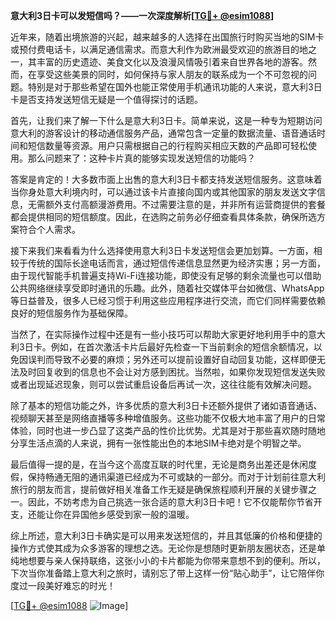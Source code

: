 **意大利3日卡可以发短信吗？——一次深度解析[[TG💪+ @esim1088](https://t.me/s/esim1088)]**

近年来，随着出境旅游的兴起，越来越多的人选择在出国旅行时购买当地的SIM卡或预付费电话卡，以满足通信需求。而意大利作为欧洲最受欢迎的旅游目的地之一，其丰富的历史遗迹、美食文化以及浪漫风情吸引着来自世界各地的游客。然而，在享受这些美景的同时，如何保持与家人朋友的联系成为一个不可忽视的问题。特别是对于那些希望在国外也能正常使用手机通讯功能的人来说，意大利3日卡是否支持发送短信无疑是一个值得探讨的话题。

首先，让我们来了解一下什么是意大利3日卡。简单来说，这是一种专为短期访问意大利的游客设计的移动通信服务产品，通常包含一定量的数据流量、语音通话时间和短信数量等资源。用户只需根据自己的行程购买相应天数的产品即可轻松使用。那么问题来了：这种卡片真的能够实现发送短信的功能吗？

答案是肯定的！大多数市面上出售的意大利3日卡都支持发送短信服务。这意味着当你身处意大利境内时，可以通过该卡片直接向国内或其他国家的朋友发送文字信息，无需额外支付高额漫游费用。不过需要注意的是，并非所有运营商提供的套餐都会提供相同的短信额度。因此，在选购之前务必仔细查看具体条款，确保所选方案符合个人需求。

接下来我们来看看为什么选择使用意大利3日卡发送短信会更加划算。一方面，相较于传统的国际长途电话而言，通过短信传递信息显然更为经济实惠；另一方面，由于现代智能手机普遍支持Wi-Fi连接功能，即使没有足够的剩余流量也可以借助公共网络继续享受即时通讯的乐趣。此外，随着社交媒体平台如微信、WhatsApp等日益普及，很多人已经习惯于利用这些应用程序进行交流，而它们同样需要依赖良好的短信服务作为基础保障。

当然了，在实际操作过程中还是有一些小技巧可以帮助大家更好地利用手中的意大利3日卡。例如，在首次激活卡片后最好先检查一下当前剩余的短信余额情况，以免因误判而导致不必要的麻烦；另外还可以提前设置好自动回复功能，这样即便无法及时回复收到的信息也不会让对方感到困扰。当然啦，如果你发现短信发送失败或者出现延迟现象，则可以尝试重启设备后再试一次，这往往能有效解决问题。

除了基本的短信功能之外，许多优质的意大利3日卡还额外提供了诸如语音通话、视频聊天甚至是网络直播等多种增值服务。这些功能不仅极大地丰富了用户的日常体验，同时也进一步凸显了这类产品的性价比优势。尤其是对于那些喜欢随时随地分享生活点滴的人来说，拥有一张性能出色的本地SIM卡绝对是个明智之举。

最后值得一提的是，在当今这个高度互联的时代里，无论是商务出差还是休闲度假，保持畅通无阻的通讯渠道已经成为不可或缺的一部分。而对于计划前往意大利旅行的朋友而言，提前做好相关准备工作无疑是确保旅程顺利开展的关键步骤之一。因此，不妨考虑为自己挑选一张合适的意大利3日卡吧！它不仅能帮你节省开支，还能让你在异国他乡感受到家一般的温暖。

综上所述，意大利3日卡确实是可以用来发送短信的，并且其低廉的价格和便捷的操作方式使其成为众多游客的理想之选。无论你是想随时更新朋友圈状态，还是单纯地想要与亲人保持联络，这张小小的卡片都能为你带来意想不到的便利。所以，下次当你准备踏上意大利之旅时，请别忘了带上这样一份“贴心助手”，让它陪伴你度过一段美好难忘的时光！

[[TG💪+ @esim1088](https://t.me/s/esim1088) ![Image](https://i.postimg.cc/4NQfJmqS/Snipaste-2025-05-13-00-14-12.png)]